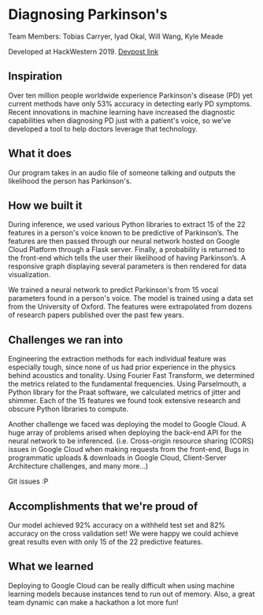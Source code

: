 # Diagnosing Parkinson's
Team Members: Tobias Carryer, Iyad Okal, Will Wang, Kyle Meade

Developed at HackWestern 2019. [Devpost link](https://devpost.com/software/test-mzb73k)

## Inspiration
Over ten million people worldwide experience Parkinson's disease (PD) yet current methods have only 53% accuracy in detecting early PD symptoms. Recent innovations in machine learning have increased the diagnostic capabilities when diagnosing PD just with a patient's voice, so we’ve developed a tool to help doctors leverage that technology.

## What it does
Our program takes in an audio file of someone talking and outputs the likelihood the person has Parkinson's.

## How we built it
During inference, we used various Python libraries to extract 15 of the 22 features in a person's voice known to be predictive of Parkinson’s. The features are then passed through our neural network hosted on Google Cloud Platform through a Flask server. Finally, a probability is returned to the front-end which tells the user their likelihood of having Parkinson’s. A responsive graph displaying several parameters is then rendered for data visualization.

We trained a neural network to predict Parkinson's from 15 vocal parameters found in a person's voice. The model is trained using a data set from the University of Oxford. The features were extrapolated from dozens of research papers published over the past few years.

## Challenges we ran into
Engineering the extraction methods for each individual feature was especially tough, since none of us had prior experience in the physics behind acoustics and tonality. Using Fourier Fast Transform, we determined the metrics related to the fundamental frequencies. Using Parselmouth, a Python library for the Praat software, we calculated metrics of jitter and shimmer. Each of the 15 features we found took extensive research and obscure Python libraries to compute.

Another challenge we faced was deploying the model to Google Cloud. A huge array of problems arised when deploying the back-end API for the neural network to be inferenced. (i.e. Cross-origin resource sharing (CORS) issues in Google Cloud when making requests from the front-end, Bugs in programmatic uploads & downloads in Google Cloud, Client-Server Architecture challenges, and many more...)

Git issues :P

## Accomplishments that we're proud of
Our model achieved 92% accuracy on a withheld test set and 82% accuracy on the cross validation set! We were happy we could achieve great results even with only 15 of the 22 predictive features.

## What we learned
Deploying to Google Cloud can be really difficult when using machine learning models because instances tend to run out of memory. Also, a great team dynamic can make a hackathon a lot more fun!
